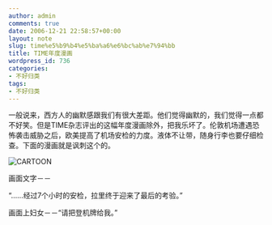 ```yaml
---
author: admin
comments: true
date: 2006-12-21 22:58:57+00:00
layout: note
slug: time%e5%b9%b4%e5%ba%a6%e6%bc%ab%e7%94%bb
title: TIME年度漫画
wordpress_id: 736
categories:
- 不好归类
tags:
- 不好归类
---
```


一般说来，西方人的幽默感跟我们有很大差距。他们觉得幽默的，我们觉得一点都不好笑。但是TIME杂志评出的这幅年度漫画除外，把我乐坏了。伦敦机场遭遇恐怖袭击威胁之后，欧美提高了机场安检的力度。液体不让带，随身行李也要仔细检查。下面的漫画就是讽刺这个的。

![CARTOON](http://farm1.static.flickr.com/124/329496545_6f083de7be.jpg?v=0)

画面文字－－

“……经过7个小时的安检，拉里终于迎来了最后的考验。”

画面上妇女－－“请把登机牌给我。”


